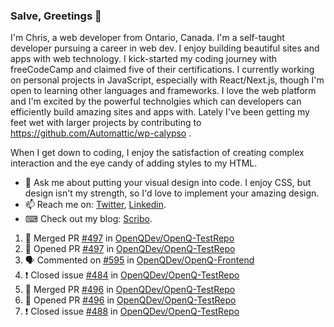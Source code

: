 ### Salve, Greetings 👋

I'm Chris, a web developer from Ontario, Canada. I'm a self-taught developer pursuing a career in web dev. I enjoy building beautiful sites and apps with web technology.
I kick-started my coding journey with freeCodeCamp and claimed five of their certifications.  I currently working on personal projects in JavaScript, especially with React/Next.js, though I'm open to learning other languages and frameworks. I love the web platform and I'm excited by the powerful technolgies which can developers can efficiently build amazing sites and apps with. Lately I've been getting my feet wet with larger projects by contributing to https://github.com/Automattic/wp-calypso .

When I get down to coding, I enjoy the satisfaction of creating complex interaction and the eye candy of adding styles to my HTML. 

- 💬 Ask me about putting your visual design into code. I enjoy CSS, but design isn't my strength, so I'd love to implement your amazing design.
- 📫 Reach me on: [Twitter](https://twitter.com/Christo28120856), [Linkedin](https://www.linkedin.com/in/christopher-stevers-07b9a5204/).
- ⌨ Check out my blog: [Scribo](https://christopherstevers.cf).
<!--
**Christopher-Stevers/Christopher-Stevers** is a ✨ _special_ ✨ repository because its `README.md` (this file) appears on your GitHub profile.

Here are some ideas to get you started:

- 🔭 I’m currently working on ...
- 🌱 I’m currently learning ...
- 👯 I’m looking to collaborate on ...
- 🤔 I’m looking for help with ...
- 😄 Pronouns: ...
- ⚡ Fun fact: ...
-->

<!--START_SECTION:activity-->
1. 🎉 Merged PR [#497](https://github.com/OpenQDev/OpenQ-TestRepo/pull/497) in [OpenQDev/OpenQ-TestRepo](https://github.com/OpenQDev/OpenQ-TestRepo)
2. 💪 Opened PR [#497](https://github.com/OpenQDev/OpenQ-TestRepo/pull/497) in [OpenQDev/OpenQ-TestRepo](https://github.com/OpenQDev/OpenQ-TestRepo)
3. 🗣 Commented on [#595](https://github.com/OpenQDev/OpenQ-Frontend/issues/595) in [OpenQDev/OpenQ-Frontend](https://github.com/OpenQDev/OpenQ-Frontend)
4. ❗️ Closed issue [#484](https://github.com/OpenQDev/OpenQ-TestRepo/issues/484) in [OpenQDev/OpenQ-TestRepo](https://github.com/OpenQDev/OpenQ-TestRepo)
5. 🎉 Merged PR [#496](https://github.com/OpenQDev/OpenQ-TestRepo/pull/496) in [OpenQDev/OpenQ-TestRepo](https://github.com/OpenQDev/OpenQ-TestRepo)
6. 💪 Opened PR [#496](https://github.com/OpenQDev/OpenQ-TestRepo/pull/496) in [OpenQDev/OpenQ-TestRepo](https://github.com/OpenQDev/OpenQ-TestRepo)
7. ❗️ Closed issue [#488](https://github.com/OpenQDev/OpenQ-TestRepo/issues/488) in [OpenQDev/OpenQ-TestRepo](https://github.com/OpenQDev/OpenQ-TestRepo)
<!--END_SECTION:activity-->
